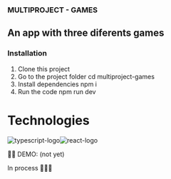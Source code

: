 ### MULTIPROJECT - GAMES 

## An app with three diferents games 

### Installation
<ol>
<li> Clone this project </li>
<li> Go to the project folder cd multiproject-games  </li>
<li> Install dependencies npm i  </li>
<li> Run the code npm run dev  </li>
 </ol>



# Technologies
<div style="display: flex; flex-direction: row">
<img src="https://icongr.am/devicon/typescript-original.svg?size=60&color=currentColor" alt="typescript-logo"/>
<img src="https://icongr.am/devicon/react-original.svg?size=60&color=currentColor" alt="react-logo" />
            </div>

👩‍💻 DEMO: (not yet)

In process 👷‍♀️🚧
